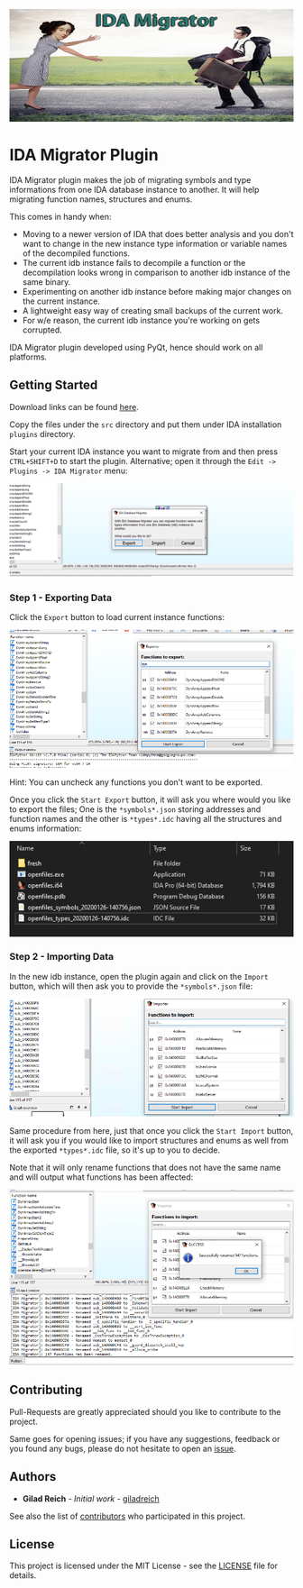 
<p align="center"><img src="images/ida_migrator.png" width=700 height=200></p>

# IDA Migrator Plugin

IDA Migrator plugin makes the job of migrating symbols and type informations from one IDA database instance to another. It will help migrating function names, structures and enums.

This comes in handy when:
* Moving to a newer version of IDA that does better analysis and you don't want to change in the new instance type information or variable names of the decompiled functions.
* The current idb instance fails to decompile a function or the decompilation looks wrong in comparison to another idb instance of the same binary.
* Experimenting on another idb instance before making major changes on the current instance.
* A lightweight easy way of creating small backups of the current work.
* For w/e reason, the current idb instance you're working on gets corrupted.


IDA Migrator plugin developed using PyQt, hence should work on all platforms.

## Getting Started

Download links can be found [here](https://github.com/giladreich/ida_migrator/releases).

Copy the files under the `src` directory and put them under IDA installation `plugins` directory.

Start your current IDA instance you want to migrate from and then press `CTRL+SHIFT+D` to start the plugin. Alternative; open it through the `Edit -> Plugins -> IDA Migrator` menu:

![Intro](/images/intro.png)


### Step 1 - Exporting Data

Click the `Export` button to load current instance functions:

![Exporter UI](/images/exporter_1.png)

Hint: You can uncheck any functions you don't want to be exported.

Once you click the `Start Export` button, it will ask you where would you like to export the files; One is the `*symbols*.json` storing addresses and function names and the other is `*types*.idc` having all the structures and enums information:

![Exporter Files](/images/exporter_2.png)


### Step 2 - Importing Data

In the new idb instance, open the plugin again and click on the `Import` button, which will then ask you to provide the `*symbols*.json` file:

![Importer UI](/images/importer_1.png)

Same procedure from here, just that once you click the `Start Import` button, it will ask you if you would like to import structures and enums as well from the exported `*types*.idc` file, so it's up to you to decide.

Note that it will only rename functions that does not have the same name and will output what functions has been affected:

![Importer Results](/images/importer_2.png)


## Contributing

Pull-Requests are greatly appreciated should you like to contribute to the project. 

Same goes for opening issues; if you have any suggestions, feedback or you found any bugs, please do not hesitate to open an [issue](https://github.com/giladreich/ida_migrator/issues).

## Authors

* **Gilad Reich** - *Initial work* - [giladreich](https://github.com/giladreich)

See also the list of [contributors](https://github.com/giladreich/ida_migrator/graphs/contributors) who participated in this project.

## License

This project is licensed under the MIT License - see the [LICENSE](LICENSE) file for details.

